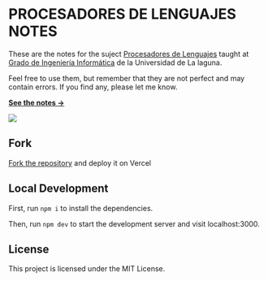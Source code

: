 # PROCESADORES DE LENGUAJES NOTES

These are the notes for the suject [Procesadores de Lenguajes](https://www.ull.es/apps/guias/guias/view_guide/36785/) taught at [Grado de Ingeniería Informática](https://www.ull.es/apps/guias/guias/view_degree/Grado%20en%20Ingenier%C3%ADa%20Inform%C3%A1tica/) 
de la Universidad de La laguna.

Feel free to use them, but remember that they are not perfect and may contain errors. If you find any, please let me know.

[**See the notes →**](https://ull-pl.vercel.app/)

[![](/images/pl-home-page.pngg)](https://ull-pl.vercel.app/)

## Fork

[Fork the repository](https://github.com/crguezl/pl-nextra/fork) and deploy it on Vercel

## Local Development

First, run `npm i` to install the dependencies.

Then, run `npm dev` to start the development server and visit localhost:3000.

## License

This project is licensed under the MIT License.
